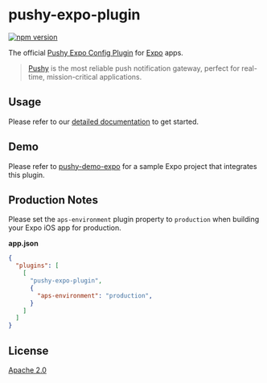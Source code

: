 # pushy-expo-plugin
[![npm version](https://badge.fury.io/js/pushy-expo-plugin.svg)](https://www.npmjs.com/package/pushy-expo-plugin)

The official [Pushy Expo Config Plugin](https://pushy.me/) for [Expo](https://expo.dev/) apps.

> [Pushy](https://pushy.me/) is the most reliable push notification gateway, perfect for real-time, mission-critical applications.

## Usage

Please refer to our [detailed documentation](https://pushy.me/docs/additional-platforms/react-native) to get started.

## Demo

Please refer to [pushy-demo-expo](https://github.com/pushy/pushy-demo-expo) for a sample Expo project that integrates this plugin.

## Production Notes

Please set the `aps-environment` plugin property to `production` when building your Expo iOS app for production.

**app.json**
```json
{
  "plugins": [
    [
      "pushy-expo-plugin",
      {
        "aps-environment": "production",
      }
    ]
  ]
}
```

## License

[Apache 2.0](LICENSE)
